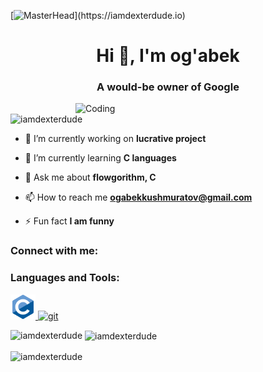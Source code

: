 [![MasterHead](https://1.bp.blogspot.com/-7A4WynwLsM...)](https://iamdexterdude.io)

<h1 align="center">Hi 👋, I'm og'abek</h1>
<h3 align="center">A would-be owner of Google</h3>
<img align="right" alt="Coding" width="400" src="https://www.behance.net/gallery/161921919/Portrait-animated-gif">

<p align="left"> <img src="https://komarev.com/ghpvc/?username=iamdexterdude&label=Profile%20views&color=0e75b6&style=flat" alt="iamdexterdude" /> </p>

- 🔭 I’m currently working on **lucrative project**

- 🌱 I’m currently learning **C languages**

- 💬 Ask me about **flowgorithm, C**

- 📫 How to reach me **ogabekkushmuratov@gmail.com**

- ⚡ Fun fact **I am funny**

<h3 align="left">Connect with me:</h3>
<p align="left">
</p>

<h3 align="left">Languages and Tools:</h3>
<p align="left"> <a href="https://www.cprogramming.com/" target="_blank" rel="noreferrer"> <img src="https://raw.githubusercontent.com/devicons/devicon/master/icons/c/c-original.svg" alt="c" width="40" height="40"/> </a> <a href="https://git-scm.com/" target="_blank" rel="noreferrer"> <img src="https://www.vectorlogo.zone/logos/git-scm/git-scm-icon.svg" alt="git" width="40" height="40"/> </a> </p>

<p><img align="left" src="https://github-readme-stats.vercel.app/api/top-langs?username=iamdexterdude&show_icons=true&locale=en&layout=compact" alt="iamdexterdude" /></p>

<p>&nbsp;<img align="center" src="https://github-readme-stats.vercel.app/api?username=iamdexterdude&show_icons=true&locale=en" alt="iamdexterdude" /></p>

<p><img align="center" src="https://github-readme-streak-stats.herokuapp.com/?user=iamdexterdude&" alt="iamdexterdude" /></p>

